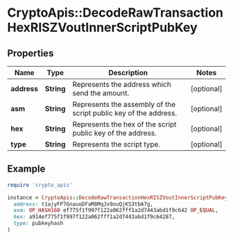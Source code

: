 # CryptoApis::DecodeRawTransactionHexRISZVoutInnerScriptPubKey

## Properties

| Name | Type | Description | Notes |
| ---- | ---- | ----------- | ----- |
| **address** | **String** | Represents the address which send the amount. | [optional] |
| **asm** | **String** | Represents the assembly of the script public key of the address. | [optional] |
| **hex** | **String** | Represents the hex of the script public key of the address. | [optional] |
| **type** | **String** | Represents the script type. | [optional] |

## Example

```ruby
require 'crypto_apis'

instance = CryptoApis::DecodeRawTransactionHexRISZVoutInnerScriptPubKey.new(
  address: t1ajyFP7GnauoDFaM8MqJx9ouQjKS3tbA7g,
  asm: OP_HASH160 ef775f1f997f122a062fff1a2d7443abd1f9c642 OP_EQUAL,
  hex: a914ef775f1f997f122a062fff1a2d7443abd1f9c64287,
  type: pubkeyhash
)
```

